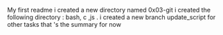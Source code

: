 My first readme
i created a new directory named 0x03-git
i created the following directory : bash, c ,js .
i created a new branch update_script for other tasks
that 's the summary for now
